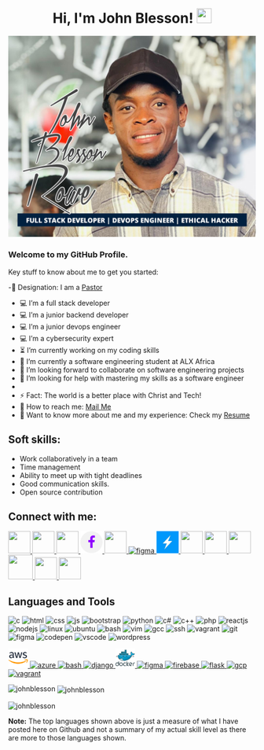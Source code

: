 <h1 align="center">
Hi, I'm John Blesson! <img src="https://raw.githubusercontent.com/MartinHeinz/MartinHeinz/master/wave.gif" width="30px" height="30px">
</h1>

![image](Johnblesson.jpg)

### Welcome to my GitHub Profile. ###

Key stuff to know about me to get you started:

-🌱 Designation: I am a <a href="https://www.facebook.com/profile.php?id=100066741995684">Pastor</a>
- 💻 I’m a full stack developer
- 💻 I’m a junior backend developer
- 💻 I’m a junior devops engineer
- 💻 I’m a cybersecurity expert
- ⏳ I’m currently working on my coding skills
- 🌱 I’m currently a software engineering student at ALX Africa
- 👯 I’m looking forward to collaborate on software engineering projects
- 🤔 I’m looking for help with mastering my skills as a software engineer
- 
- ⚡ Fact: The world is a better place with Christ and Tech!
- 📧 How to reach me: [Mail Me](mailto:johnblessonrowe@gmail.com)
- 📝 Want to know more about me and my experience: Check my [Resume](https://john-blesson-s-resume-johnblesson.vercel.app/)

## Soft skills: ##
- Work collaboratively in a team
- Time management
- Ability to meet up with tight deadlines
- Good communication skills.
- Open source contribution

## Connect with me: ##

<a href="https://www.linkedin.com/in/john-blesson-rowe-59a935240/" target="blank">
<img src="https://cdn.jsdelivr.net/gh/devicons/devicon/icons/linkedin/linkedin-original.svg" width="45" height="45"/>
</a>

<a href="https://twitter.com/BlessonRowe/" target="blank">
<img src="https://cdn.jsdelivr.net/gh/devicons/devicon/icons/twitter/twitter-original.svg" width="45" height="45"/>
</a>

<a href="https://instagram.com/iamjohnblessonrowe/" target="blank">
<img src="https://upload.wikimedia.org/wikipedia/commons/thumb/9/96/Instagram.svg/512px-Instagram.svg.png?20170725025253" width="45" height="45"/>
</a>

<a href="https://www.facebook.com/johnblesson.rowe/" target="blank">
<img src="facebook.eaae23d6.png" width="45" height="45"/>
</a>

<a href="https://stackoverflow.com/users/19994048/john-blesson-rowe" target="blank">
 <img src="https://upload.wikimedia.org/wikipedia/commons/thumb/e/ef/Stack_Overflow_icon.svg/512px-Stack_Overflow_icon.svg.png?20190716190036" width="45" height="45"/>
</a>

<a href="https://www.figma.com/file/K803LsB427m6k6MtdzAzYo/Untitled?type=design&node-id=0%3A1&mode=design&t=AL9i2h1ZnbyuKjlu-1" target="blank">
 <img src="https://cdn.jsdelivr.net/gh/devicons/devicon/icons/figma/figma-original.svg" alt="figma" width="45" height="45"/>
</a>

<a href="https://stackblitz.com/@Johnblesson" target="blank">
 <img src="download.jpeg" width="45" height="45"/>
</a>

<a href="https://replit.com/@John-BlessonBle" target="blank">
 <img src="https://upload.wikimedia.org/wikipedia/commons/thumb/b/b2/Repl.it_logo.svg/512px-Repl.it_logo.svg.png?20190414162605" width="45" height="45"/>
</a>

<a href="https://codepen.io/Johnblesson" target="blank">
 <img src="https://cdn.jsdelivr.net/gh/devicons/devicon/icons/codepen/codepen-plain.svg" width="45" height="45"/>
</a>
 
 <a href="https://codesandbox.io/u/johnblesson" target="blank">
 <img src="https://cdn.iconscout.com/icon/free/png-256/code-sandbox-3445516-2878443.png" width="45" height="45"/>
 </a>

<a href="https://www.sololearn.com/profile/27074248" target="blank">
<img src="https://blob.sololearn.com/avatars/sololearn.png" width="50" height="50"/>
</a>

<a href="https://dev.to/johnblesson" target="blank">
<img src="https://res.cloudinary.com/practicaldev/image/fetch/s--R9qwOwpC--/c_limit%2Cf_auto%2Cfl_progressive%2Cq_auto%2Cw_880/https://thepracticaldev.s3.amazonaws.com/i/78hs31fax49uwy6kbxyw.png" width="45" height="45"/> 
 </a>

<a href="https://www.frontendmentor.io/profile/Johnblesson" target="blank">
<img src="https://seeklogo.com/images/F/frontend-mentor-logo-DD85EFE0E9-seeklogo.com.png" width="45" height="45"/>
</a>

<!--<a href="https://app.netlify.com/teams/iamnaeto/overview">
<img src="https://cdn.iconscout.com/icon/free/png-128/netlify-3628945-3030170.png" width="45" height="45"/>
</a>-->


<h2>Languages and Tools</h2>
<p align="left">
<img src="https://cdn.jsdelivr.net/gh/devicons/devicon/icons/c/c-original.svg" alt="c" width="45" height="45"/> 
<img src="https://cdn.jsdelivr.net/gh/devicons/devicon/icons/html5/html5-original-wordmark.svg" alt="html" width="45" height="45"/>
<img src="https://cdn.jsdelivr.net/gh/devicons/devicon/icons/css3/css3-original-wordmark.svg" alt="css" width="45" height="45"/>
<img src="https://cdn.jsdelivr.net/gh/devicons/devicon/icons/javascript/javascript-original.svg" alt="js" width="45" height="45"/> 
<img src="https://cdn.jsdelivr.net/gh/devicons/devicon/icons/bootstrap/bootstrap-original-wordmark.svg" alt="bootstrap" width="45" height="45"/>
<img src="https://cdn.jsdelivr.net/gh/devicons/devicon/icons/python/python-original.svg" alt="python" width="45" height="45"/>
<img src="https://cdn.jsdelivr.net/gh/devicons/devicon/icons/csharp/csharp-original.svg" alt="c#" width="45" height="45"/>
<img src="https://cdn.jsdelivr.net/gh/devicons/devicon/icons/cplusplus/cplusplus-original.svg" alt="c++" width="45" height="45"/>
<img src="https://cdn.jsdelivr.net/gh/devicons/devicon/icons/php/php-original.svg" alt="php" width="45" height="45"/>
<img src="https://cdn.jsdelivr.net/gh/devicons/devicon/icons/react/react-original-wordmark.svg" alt="reactjs" width="45" height="45"/>
<img src="https://cdn.jsdelivr.net/gh/devicons/devicon/icons/nodejs/nodejs-original.svg" alt="nodejs" width="45" height="45"/>
<img src="https://cdn.jsdelivr.net/gh/devicons/devicon/icons/linux/linux-original.svg" alt="linux" width="45" height="45"/>
<img src="https://cdn.jsdelivr.net/gh/devicons/devicon/icons/ubuntu/ubuntu-plain-wordmark.svg" alt="ubuntu" width="45" height="45"/>
<img src="https://cdn.jsdelivr.net/gh/devicons/devicon/icons/bash/bash-original.svg" alt="bash" width="45" height="45"/> 
<img src="https://cdn.jsdelivr.net/gh/devicons/devicon/icons/vim/vim-original.svg" alt="vim" width="45" height="45"/>
<img src="https://cdn.jsdelivr.net/gh/devicons/devicon/icons/gcc/gcc-original.svg" alt="gcc" width="45" height="45"/>
<img src="https://cdn.jsdelivr.net/gh/devicons/devicon/icons/ssh/ssh-original-wordmark.svg" alt="ssh" width="45" height="45"/>
<img src="https://cdn.jsdelivr.net/gh/devicons/devicon/icons/vagrant/vagrant-original.svg" alt="vagrant" width="45" height="45"/> 
<img src="https://cdn.jsdelivr.net/gh/devicons/devicon/icons/git/git-original.svg" alt="git" width="45" height="45"/>
<img src="https://cdn.jsdelivr.net/gh/devicons/devicon/icons/figma/figma-original.svg" alt="figma" width="45" height="45"/>
<img src="https://cdn.jsdelivr.net/gh/devicons/devicon/icons/codepen/codepen-plain.svg" alt="codepen" width="45" height="45"/>
<img src="https://cdn.jsdelivr.net/gh/devicons/devicon/icons/vscode/vscode-original.svg" alt="vscode" width="45" height="45"/>
<img src="https://cdn.jsdelivr.net/gh/devicons/devicon/icons/wordpress/wordpress-original.svg" alt="wordpress" width="45" height="45"/>

 <a href="https://aws.amazon.com" target="_blank" rel="noreferrer"> <img src="https://raw.githubusercontent.com/devicons/devicon/master/icons/amazonwebservices/amazonwebservices-original-wordmark.svg" alt="aws" width="40" height="40"/> </a> <a href="https://azure.microsoft.com/en-in/" target="_blank" rel="noreferrer"> <img src="https://www.vectorlogo.zone/logos/microsoft_azure/microsoft_azure-icon.svg" alt="azure" width="40" height="40"/> </a> <a href="https://www.gnu.org/software/bash/" target="_blank" rel="noreferrer"> <img src="https://www.vectorlogo.zone/logos/gnu_bash/gnu_bash-icon.svg" alt="bash" width="40" height="40"/> </a> <a href="https://www.djangoproject.com/" target="_blank" rel="noreferrer"> <img src="https://cdn.worldvectorlogo.com/logos/django.svg" alt="django" width="40" height="40"/> </a> <a href="https://www.docker.com/" target="_blank" rel="noreferrer"> <img src="https://raw.githubusercontent.com/devicons/devicon/master/icons/docker/docker-original-wordmark.svg" alt="docker" width="40" height="40"/> </a> <a href="https://www.figma.com/" target="_blank" rel="noreferrer"> <img src="https://www.vectorlogo.zone/logos/figma/figma-icon.svg" alt="figma" width="40" height="40"/> </a> <a href="https://firebase.google.com/" target="_blank" rel="noreferrer"> <img src="https://www.vectorlogo.zone/logos/firebase/firebase-icon.svg" alt="firebase" width="40" height="40"/> </a> <a href="https://flask.palletsprojects.com/" target="_blank" rel="noreferrer"> <img src="https://www.vectorlogo.zone/logos/pocoo_flask/pocoo_flask-icon.svg" alt="flask" width="40" height="40"/> </a> <a href="https://cloud.google.com" target="_blank" rel="noreferrer"> <img src="https://www.vectorlogo.zone/logos/google_cloud/google_cloud-icon.svg" alt="gcp" width="40" height="40"/> </a> <a href="https://www.vagrantup.com/" target="_blank" rel="noreferrer"> <img src="https://www.vectorlogo.zone/logos/vagrantup/vagrantup-icon.svg" alt="vagrant" width="40" height="40"/> </a> </p>


<p><img align="left" src="https://github-readme-stats.vercel.app/api/top-langs?username=johnblesson&show_icons=true&locale=en&layout=compact" alt="johnblesson" /></p>

<p>&nbsp;<img align="center" src="https://github-readme-stats.vercel.app/api?username=johnblesson&show_icons=true&locale=en" alt="johnblesson" /></p>

<p><img align="center" src="https://github-readme-streak-stats.herokuapp.com/?user=johnblesson&" alt="johnblesson" /></p>

<b>Note:</b> The top languages shown above is just a measure of what I have posted here on Github and not a summary of my actual skill level as there are more to those languages shown.
